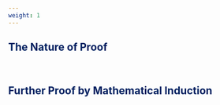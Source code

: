 ```yaml
---
weight: 1
---
```


## <span style="color:RGB(0,32,96"> The Nature of Proof </span> 
<br>

## <span style="color:RGB(0,32,96"> Further Proof by Mathematical Induction </span> 
<br>